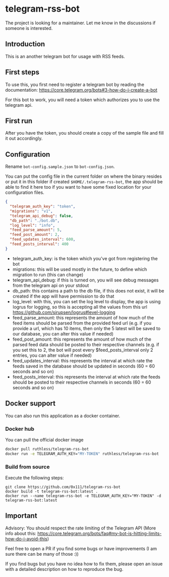 # telegram-rss-bot

The project is looking for a maintainer. Let me know in the discussions if someone is interested.

## Introduction
This is an another telegram bot for usage with RSS feeds.

## First steps
To use this, you first need to register a telegram bot by reading the documentation: https://core.telegram.org/bots#3-how-do-i-create-a-bot

For this bot to work, you will need a token which authorizes you to use the telegram api.

## First run
After you have the token, you should create a copy of the sample file and fill it out accordingly.

## Configuration

Rename `bot-config.sample.json` to `bot-config.json`.

You can put the config file in the current folder on where the binary resides or put it in this folder if created `$HOME/.telegram-rss-bot`, the app should be able to find it here too if you want to have some fixed location for your configuration files.

```json
{
  "telegram_auth_key": "token",
  "migrations": "v1",
  "telegram_api_debug": false,
  "db_path": "./bot.db",
  "log_level": "info",
  "feed_parse_amount": 5,
  "feed_post_amount": 2,
  "feed_updates_interval": 600,
  "feed_posts_interval": 400
}
```

- telegram_auth_key: is the token which you've got from registering the bot
- migrations: this will be used mostly in the future, to define which migration to run (this can change)
- telegram_api_debug: if this is turned on, you will see debug messages from the telegram api on your stdout
- db_path: this contains a path to the db file, if this does not exist, it will be created if the app will have permission to do that
- log_level: with this, you can set the log level to display, the app is using logrus for logging, so this is accepting all the values from this url https://github.com/sirupsen/logrus#level-logging
- feed_parse_amount: this represents the amount of how much of the feed items should be parsed from the provided feed url (e.g. if you provide a url, which has 10 items, then only the 5 latest will be saved to our database, you can alter this value if needed)
- feed_post_amount: this represents the amount of how much of the parsed feed data should be posted to their respective channels (e.g. if you set this to 2, the bot will post every $feed_posts_interval only 2 entries, you can alter value if needed)
- feed_updates_interval: this represents the interval at which rate the feeds saved in the database should be updated in seconds (60 = 60 seconds and so on)
- feed_posts_interval: this represents the interval at which rate the feeds should be posted to their respective channels in seconds (60 = 60 seconds and so on)

## Docker support
You can also run this application as a docker container.

### Docker hub

You can pull the official docker image
```bash
docker pull ruthless/telegram-rss-bot
docker run -e TELEGRAM_AUTH_KEY="MY-TOKEN" ruthless/telegram-rss-bot
```

### Build from source
Execute the following steps:
```
git clone https://github.com/0x111/telegram-rss-bot
docker build -t telegram-rss-bot:latest .
docker run --name telegram-rss-bot -e TELEGRAM_AUTH_KEY="MY-TOKEN" -d telegram-rss-bot:latest
```

## Important
Advisory: You should respect the rate limiting of the Telegram API (More info about this: https://core.telegram.org/bots/faq#my-bot-is-hitting-limits-how-do-i-avoid-this)

Feel free to open a PR if you find some bugs or have improvements (I am sure there can be many of those :))

If you find bugs but you have no idea how to fix them, please open an issue with a detailed description on how to reproduce the bug.
